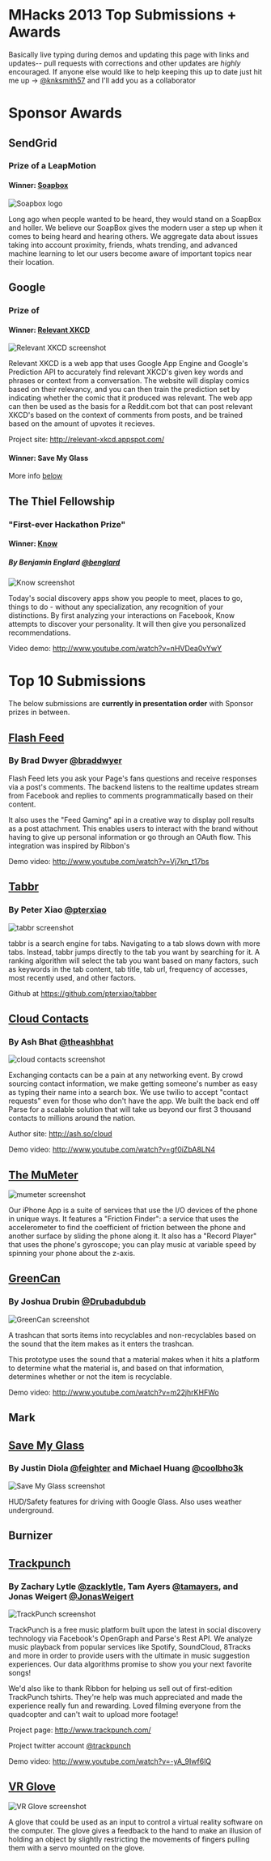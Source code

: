 MHacks 2013 Top Submissions + Awards
====================================

Basically live typing during demos and updating this page with links and
updates-- pull requests with corrections and other updates are _highly_
encouraged. If anyone else would like to help keeping this up to date just hit
me up -> [@knksmith57](https://twitter.com/knksmith57) and I'll add you as
a collaborator

Sponsor Awards
==============

## SendGrid
### Prize of a LeapMotion

#### Winner: [Soapbox](http://mhacks.challengepost.com/submissions/17504-soapbox)

![Soapbox logo](http://s3.amazonaws.com/challengepost/photos/production/solution_photos/000/064/398/datas/xlarge.png?1379854861)

Long ago when people wanted to be heard, they would stand on a SoapBox and
holler. We believe our SoapBox gives the modern user a step up when it comes to
being heard and hearing others. We aggregate data about issues taking into
account proximity, friends, whats trending, and advanced machine learning to
let our users become aware of important topics near their location.

## Google
### Prize of

#### Winner: [Relevant XKCD](http://mhacks.challengepost.com/submissions/17554-relevant-xkcd)

![Relevant XKCD screenshot](http://s3.amazonaws.com/challengepost/photos/production/solution_photos/000/064/775/datas/xlarge.png?1379858125)

Relevant XKCD is a web app that uses Google App Engine and Google's Prediction
API to accurately find relevant XKCD's given key words and phrases or context
from a conversation. The website will display comics based on their relevancy,
and you can then train the prediction set by indicating whether the comic that
it produced was relevant. The web app can then be used as the basis for
a Reddit.com bot that can post relevant XKCD's based on the context of comments
from posts, and be trained based on the amount of upvotes it recieves.

Project site: <http://relevant-xkcd.appspot.com/>

#### Winner: Save My Glass

More info [below](#save-my-glass)

## The Thiel Fellowship
### "First-ever Hackathon Prize"

#### Winner: [Know](http://mhacks.challengepost.com/submissions/17384-know)
##### By Benjamin Englard [@benglard](https://twitter.com/benglard)

![Know screenshot](http://s3.amazonaws.com/challengepost/photos/production/solution_photos/000/064/161/datas/xlarge.png?1379820418)

Today's social discovery apps show you people to meet, places to go, things to
do - without any specialization, any recognition of your distinctions. By first
analyzing your interactions on Facebook, Know attempts to discover your
personality. It will then give you personalized recommendations.

Video demo: <http://www.youtube.com/watch?v=nHVDea0vYwY>


Top 10 Submissions
==================

The below submissions are **currently in presentation order** with Sponsor
prizes in between.


## [Flash Feed](http://mhacks.challengepost.com/submissions/17431-flash-feed)
### By Brad Dwyer [@braddwyer](https://twitter.com/braddwyer)

Flash Feed lets you ask your Page's fans questions and receive responses via
a post's comments. The backend listens to the realtime updates stream from
Facebook and replies to comments programmatically based on their content.

It also uses the "Feed Gaming" api in a creative way to display poll results as
a post attachment. This enables users to interact with the brand without having
to give up personal information or go through an OAuth flow. This integration
was inspired by Ribbon's

Demo video: <http://www.youtube.com/watch?v=Vj7kn_t17bs>


## [Tabbr](http://mhacks.challengepost.com/submissions/17469-tabbr)
### By Peter Xiao [@pterxiao](https://github.com/pterxiao)

![tabbr screenshot](http://s3.amazonaws.com/challengepost/photos/production/solution_photos/000/064/387/datas/xlarge.png?1379854501)

tabbr is a search engine for tabs. Navigating to a tab slows down with more
tabs. Instead, tabbr jumps directly to the tab you want by searching for it.
A ranking algorithm will select the tab you want based on many factors, such as
keywords in the tab content, tab title, tab url, frequency of accesses, most
recently used, and other factors.

Github at <https://github.com/pterxiao/tabber>


## [Cloud Contacts](http://mhacks.challengepost.com/submissions/17540-cloud-contacts)
### By Ash Bhat [@theashbhat](https://twitter.com/theashbhat)

![cloud contacts screenshot](http://s3.amazonaws.com/challengepost/photos/production/solution_photos/000/064/565/datas/xlarge.png?1379857227)

Exchanging contacts can be a pain at any networking event. By crowd sourcing
contact information, we make getting someone's number as easy as typing their
name into a search box. We use twilio to accept "contact requests" even for
those who don't have the app. We built the back end off Parse for a scalable
solution that will take us beyond our first 3 thousand contacts to millions
around the nation.

Author site: <http://ash.so/cloud>

Demo video: <http://www.youtube.com/watch?v=gf0iZbA8LN4>


## [The MuMeter](http://mhacks.challengepost.com/submissions/17429-the-mu-meter)

![mumeter screenshot](http://s3.amazonaws.com/challengepost/photos/production/solution_photos/000/064/196/datas/xlarge.png?1379832645)

Our iPhone App is a suite of services that use the I/O devices of the phone in
unique ways. It features a "Friction Finder": a service that uses the
accelerometer to find the coefficient of friction between the phone and another
surface by sliding the phone along it. It also has a "Record Player" that uses
the phone's gyroscope; you can play music at variable speed by spinning your
phone about the z-axis.


## [GreenCan](http://mhacks.challengepost.com/submissions/17562-greencan)
### By Joshua Drubin [@Drubadubdub](https://twitter.com/Drubadubdub)

![GreenCan screenshot](http://s3.amazonaws.com/challengepost/photos/production/solution_photos/000/064/692/datas/xlarge.png?1379857802)

A trashcan that sorts items into recyclables and non-recyclables based on the
sound that the item makes as it enters the trashcan.

This prototype uses the sound that a material makes when it hits a platform to
determine what the material is, and based on that information, determines
whether or not the item is recyclable.

Demo video: <http://www.youtube.com/watch?v=m22jhrKHFWo>



## Mark

## [Save My Glass](http://mhacks.challengepost.com/submissions/17463-save-my-glass)
### By Justin Diola [@feighter](https://twitter.com/feighter) and Michael Huang [@coolbho3k](https://twitter.com/coolbho3k)

![Save My Glass screenshot](http://s3.amazonaws.com/challengepost/photos/production/solution_photos/000/064/277/datas/xlarge.png?1379846231)

HUD/Safety features for driving with Google Glass. Also uses weather underground.


## Burnizer


## [Trackpunch](http://mhacks.challengepost.com/submissions/17580-trackpunch)
### By Zachary Lytle [@zacklytle](https://twitter.com/zacklytle), Tam Ayers [@tamayers](https://twitter.com/tamayers), and Jonas Weigert [@JonasWeigert](https://twitter.com/JonasWeigert)

![TrackPunch screenshot](http://www.trackpunch.com/ui/img/mac.png)

TrackPunch is a free music platform built upon the latest in social discovery
technology via Facebook's OpenGraph and Parse's Rest API. We analyze music
playback from popular services like Spotify, SoundCloud, 8Tracks and more in
order to provide users with the ultimate in music suggestion experiences. Our
data algorithms promise to show you your next favorite songs!

We'd also like to thank Ribbon for helping us sell out of first-edition
TrackPunch tshirts. They're help was much appreciated and made the experience
really fun and rewarding. Loved filming everyone from the quadcopter and can't
wait to upload more footage!

Project page: <http://www.trackpunch.com/>

Project twitter account [@trackpunch](https://twitter.com/trackpunch)

Demo video: <http://www.youtube.com/watch?v=-yA_9Iwf6lQ>


## [VR Glove](http://mhacks.challengepost.com/submissions/17635-vr-glove)

![VR Glove screenshot](http://s3.amazonaws.com/challengepost/photos/production/solution_photos/000/064/880/datas/xlarge.png?1379858690)

A glove that could be used as an input to control a virtual reality software on
the computer. The glove gives a feedback to the hand to make an illusion of
holding an object by slightly restricting the movements of fingers pulling them
with a servo mounted on the glove.



